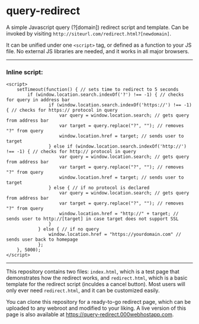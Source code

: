 # query-redirect
A simple Javascript query (?[domain]) redirect script and template. Can be invoked by visiting `http://siteurl.com/redirect.html?[newdomain]`.

It can be unified under one `<script>` tag, or defined as a function to your JS file. No external JS libraries are needed, and it works in all major browsers. 

---

### Inline script:

```
<script>
    setTimeout(function() { // sets time to redirect to 5 seconds
        if (window.location.search.indexOf('?') !== -1) { // checks for query in address bar
                if (window.location.search.indexOf('https://') !== -1) { // checks for https:// protocol in query
                    var query = window.location.search; // gets query from address bar
                    var target = query.replace("?", ""); // removes "?" from query
                    window.location.href = target; // sends user to target
                } else if (window.location.search.indexOf('http://') !== -1) { // checks for http:// protocol in query
                    var query = window.location.search; // gets query from address bar
                    var target = query.replace("?", ""); // removes "?" from query
                    window.location.href = target; // sends user to target
                } else { // if no protocol is declared
                    var query = window.location.search; // gets query from address bar
                    var target = query.replace("?", ""); // removes "?" from query
                    window.location.href = "http://" + target; // sends user to http://[target] in case target does not support SSL
                }
            } else { // if no query
                window.location.href = "https://yourdomain.com" // sends user back to homepage
            };
    }, 5000);
</script>
```

---

This repository contains two files: `index.html`, which is a test page that demonstrates how the redirect works, and `redirect.html`, which is a basic template for the redirect script (inculdes a cancel button). Most users will only ever need `redirect.html`, and it can be customized easily. 

You can clone this repository for a ready-to-go redirect page, which can be uploaded to any webroot and modified to your liking. A live version of this page is also available at https://query-redirect.000webhostapp.com. 
